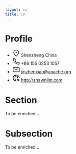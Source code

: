 ```yaml
---
layout: cv
title: CV
---
```


# Profile

<ul>
    <li><span class="li-icon"><svg width="24px" height="24px" stroke-width="1.5" viewBox="0 0 24 24" fill="none" xmlns="http://www.w3.org/2000/svg" color="#000000"><path d="M20 10c0 4.418-8 12-8 12s-8-7.582-8-12a8 8 0 1116 0z" stroke="#000000" stroke-width="1.5"></path><path d="M12 11a1 1 0 100-2 1 1 0 000 2z" fill="#000000" stroke="#000000" stroke-width="1.5" stroke-linecap="round" stroke-linejoin="round"></path></svg>
</span><span>Shenzheng China</span></li>
    <li><span class="li-icon"><svg width="24px" height="24px" stroke-width="1.5" viewBox="0 0 24 24" fill="none" xmlns="http://www.w3.org/2000/svg" color="#000000"><path d="M18.118 14.702L14 15.5c-2.782-1.396-4.5-3-5.5-5.5l.77-4.13L7.815 2H4.064c-1.128 0-2.016.932-1.847 2.047.42 2.783 1.66 7.83 5.283 11.453 3.805 3.805 9.286 5.456 12.302 6.113 1.165.253 2.198-.655 2.198-1.848v-3.584l-3.882-1.479z" stroke="#000000" stroke-width="1.5" stroke-linecap="round" stroke-linejoin="round"></path></svg>
</span><span>+86 155 0253 1057</span></li>
    <li><span class="li-icon"><svg width="24px" height="24px" stroke-width="1.5" viewBox="0 0 24 24" fill="none" xmlns="http://www.w3.org/2000/svg" color="#000000"><path d="M7 9l5 3.5L17 9" stroke="#000000" stroke-width="1.5" stroke-linecap="round" stroke-linejoin="round"></path><path d="M2 17V7a2 2 0 012-2h16a2 2 0 012 2v10a2 2 0 01-2 2H4a2 2 0 01-2-2z" stroke="#000000" stroke-width="1.5"></path></svg>
</span><a href="mailto:jinzhenxiao@apache.org">jinzhenxiao@apache.org</a></li>
    <li><span class="li-icon"><svg width="24px" height="24px" stroke-width="1.5" viewBox="0 0 24 24" fill="none" xmlns="http://www.w3.org/2000/svg" color="#000000"><path d="M22 12c0-5.523-4.477-10-10-10S2 6.477 2 12s4.477 10 10 10M13 2.05S16 6 16 12" stroke="#000000" stroke-width="1.5" stroke-linecap="round" stroke-linejoin="round"></path><path d="M11 21.95S8 18 8 12c0-6 3-9.95 3-9.95M2.63 15.5H12M2.63 8.5h18.74" stroke="#000000" stroke-width="1.5" stroke-linecap="round" stroke-linejoin="round"></path><path clip-rule="evenodd" d="M21.879 17.917c.494.304.463 1.043-.045 1.101l-2.567.291-1.151 2.312c-.228.459-.933.234-1.05-.334l-1.255-6.116c-.099-.48.333-.782.75-.525l5.318 3.271z" stroke="#000000" stroke-width="1.5"></path></svg>
</span><a href="http://shawnjim.com">http://shawnjim.com</a></li>
</ul>

# Section

To be enriched...

# Subsection

To be enriched...